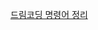 [드림코딩 명령어 정리](https://www.youtube.com/watch?v=EL6AQl-e3AQ&list=PLtMKWib7le2Z-M2r_R9zkVR_MQbx31rfC&index=1&t=1233s)